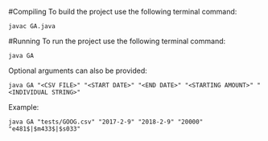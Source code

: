 #Compiling
To build the project use the following terminal command:

```
javac GA.java
```

#Running
To run the project use the following terminal command:

```
java GA
```

Optional arguments can also be provided:

```
java GA "<CSV FILE>" "<START DATE>" "<END DATE>" "<STARTING AMOUNT>" "<INDIVIDUAL STRING>"
```

Example: 

```
java GA "tests/GOOG.csv" "2017-2-9" "2018-2-9" "20000" "e481$|$m433$|$s033"
```
